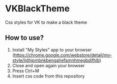 # VKBlackTheme
Css styles for VK to make a black theme

## How to use?
1. Install "My Styles" app to your browser (https://chrome.google.com/webstore/detail/my-style/ljdhjpmbnkbengahefamnhmegbdifhlb)
2. Close and open again your browser
3. Press Ctrl+M
4. Insert css code from this repository
